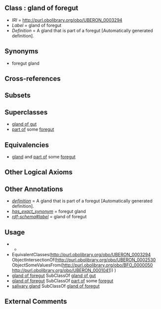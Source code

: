 
## Class : gland of foregut

 * *IRI* = http://purl.obolibrary.org/obo/UBERON_0003294
 * *Label* = gland of foregut
 * *Definition* = A gland that is part of a foregut [Automatically generated definition].

## Synonyms

 * foregut gland

## Cross-references


## Subsets


## Superclasses

 * [gland of gut](../../UBERON/08/UBERON_0003408.md)
 * [part of](../../BFO/50/BFO_0000050.md) some [foregut](../../UBERON/41/UBERON_0001041.md)

## Equivalencies

 * [gland](../../UBERON/30/UBERON_0002530.md) and [part of](../../BFO/50/BFO_0000050.md) some [foregut](../../UBERON/41/UBERON_0001041.md)

## Other Logical Axioms


## Other Annotations

 * *[definition](../../IAO/15/IAO_0000115.md)* = A gland that is part of a foregut [Automatically generated definition].
 * *[has_exact_synonym](../../ym/oboInOwl#hasExactSynonym.md)* = foregut gland
 * *[rdf-schema#label](../../el/rdf-schema#label.md)* = gland of foregut

## Usage

 * -
 * EquivalentClasses(<http://purl.obolibrary.org/obo/UBERON_0003294> ObjectIntersectionOf(<http://purl.obolibrary.org/obo/UBERON_0002530> ObjectSomeValuesFrom(<http://purl.obolibrary.org/obo/BFO_0000050> <http://purl.obolibrary.org/obo/UBERON_0001041>)) )
 * [gland of foregut](../../UBERON/94/UBERON_0003294.md) SubClassOf [gland of gut](../../UBERON/08/UBERON_0003408.md)
 * [gland of foregut](../../UBERON/94/UBERON_0003294.md) SubClassOf [part of](../../BFO/50/BFO_0000050.md) some [foregut](../../UBERON/41/UBERON_0001041.md)
 * [salivary gland](../../UBERON/44/UBERON_0001044.md) SubClassOf [gland of foregut](../../UBERON/94/UBERON_0003294.md)

## External Comments

